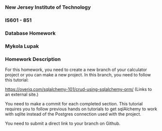 ### New Jersey Institute of Technology
### IS601 - 851
### Database Homework
### Mykola Lupak

### Homework Description 
For this homework, you need to create a new branch of your calculator project or you can make a new project. In this branch, you need to follow this tutorial:

https://overiq.com/sqlalchemy-101/crud-using-sqlalchemy-orm/ (Links to an external site.)

You need to make a commit for each completed section.  This tutorial requires you to follow previous hands on tutorials to get sqlAlchemy to work with sqlite instead of the Postgres connection used with the project.  

You need to submit a direct link to your branch on Github.

